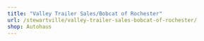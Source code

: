 ```yaml
---
title: "Valley Trailer Sales/Bobcat of Rochester"
url: /stewartville/valley-trailer-sales-bobcat-of-rochester/
shop: Autohaus
---
```


